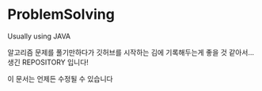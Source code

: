 # ProblemSolving
Usually using JAVA


알고리즘 문제를 풀기만하다가 깃허브를 시작하는 김에 기록해두는게 좋을 것 같아서... 생긴 REPOSITORY 입니다!


이 문서는 언제든 수정될 수 있습니다

